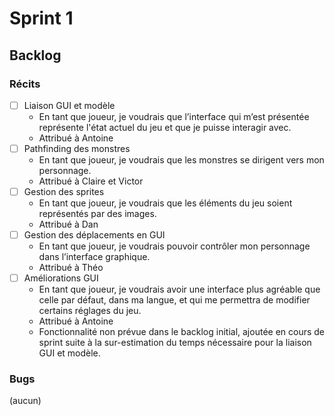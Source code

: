 # Sprint 1

## Backlog

### Récits

* [ ] Liaison GUI et modèle
  * En tant que joueur, je voudrais que l’interface qui m’est présentée représente l'état actuel du jeu et que je
    puisse interagir avec.
  * Attribué à Antoine
* [ ] Pathfinding des monstres
  * En tant que joueur, je voudrais que les monstres se dirigent vers mon personnage.
  * Attribué à Claire et Victor
* [ ] Gestion des sprites
  * En tant que joueur, je voudrais que les éléments du jeu soient représentés par des images.
  * Attribué à Dan
* [ ] Gestion des déplacements en GUI
  * En tant que joueur, je voudrais pouvoir contrôler mon personnage dans l’interface graphique.
  * Attribué à Théo
* [ ] Améliorations GUI
  * En tant que joueur, je voudrais avoir une interface plus agréable que celle par défaut, dans ma langue,
    et qui me permettra de modifier certains réglages du jeu.
  * Attribué à Antoine
  * Fonctionnalité non prévue dans le backlog initial, ajoutée en cours de sprint suite à la sur-estimation du temps
    nécessaire pour la liaison GUI et modèle.

### Bugs

(aucun)
